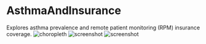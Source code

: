 # AsthmaAndInsurance
Explores asthma prevalence and remote patient monitoring (RPM) insurance coverage.
![choropleth](asthma_chorpleth.png)
![screenshot](age_asthma.png)
![screenshot](state_asthma.png)
